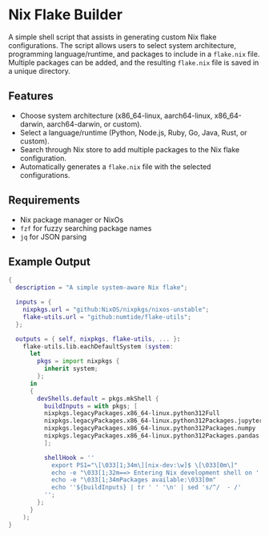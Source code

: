 # Nix Flake Builder

A simple shell script that assists in generating custom Nix flake configurations. The script allows users to select system architecture, programming language/runtime, and packages to include in a `flake.nix` file. Multiple packages can be added, and the resulting `flake.nix` file is saved in a unique directory.

## Features

- Choose system architecture (x86_64-linux, aarch64-linux, x86_64-darwin, aarch64-darwin, or custom).
- Select a language/runtime (Python, Node.js, Ruby, Go, Java, Rust, or custom).
- Search through Nix store to add multiple packages to the Nix flake configuration.
- Automatically generates a `flake.nix` file with the selected configurations.

## Requirements

- Nix package manager or NixOs
- `fzf` for fuzzy searching package names
- `jq` for JSON parsing

## Example Output

```nix
{
  description = "A simple system-aware Nix flake";

  inputs = {
    nixpkgs.url = "github:NixOS/nixpkgs/nixos-unstable";
    flake-utils.url = "github:numtide/flake-utils";
  };

  outputs = { self, nixpkgs, flake-utils, ... }:
    flake-utils.lib.eachDefaultSystem (system:
      let
        pkgs = import nixpkgs {
          inherit system;
        };
      in
      {
        devShells.default = pkgs.mkShell {
          buildInputs = with pkgs; [
          nixpkgs.legacyPackages.x86_64-linux.python312Full
          nixpkgs.legacyPackages.x86_64-linux.python312Packages.jupyterlab
          nixpkgs.legacyPackages.x86_64-linux.python312Packages.numpy
          nixpkgs.legacyPackages.x86_64-linux.python312Packages.pandas
          ];

          shellHook = ''
            export PS1="\[\033[1;34m\][nix-dev:\w]$ \[\033[0m\]"
            echo -e "\033[1;32m==> Entering Nix development shell on ''${system}\033[0m"
            echo -e "\033[1;34mPackages available:\033[0m"
            echo ''${buildInputs} | tr ' ' '\n' | sed 's/^/  - /'
          '';
        };
      }
    );
}
```